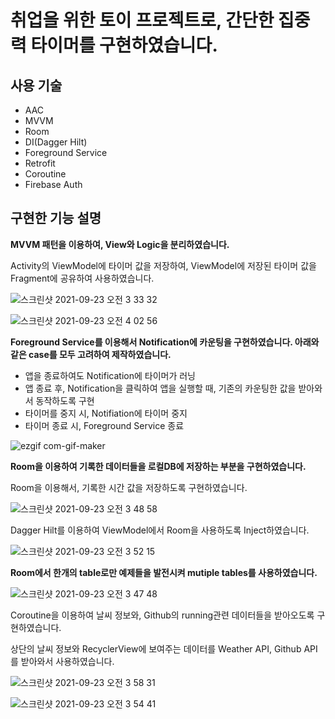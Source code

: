 # 취업을 위한 토이 프로젝트로, 간단한 집중력 타이머를 구현하였습니다.

## 사용 기술

- AAC
- MVVM
- Room
- DI(Dagger Hilt)
- Foreground Service
- Retrofit
- Coroutine
- Firebase Auth

## 구현한 기능 설명

**MVVM 패턴을 이용하여, View와 Logic을 분리하였습니다.**
 
 Activity의 ViewModel에 타이머 값을 저장하여, ViewModel에 저장된 타이머 값을 Fragment에 공유하여 사용하였습니다.

![스크린샷 2021-09-23 오전 3 33 32](https://user-images.githubusercontent.com/55573050/134401681-044d4ed4-0783-45b1-9b25-ec6542d87279.png)

![스크린샷 2021-09-23 오전 4 02 56](https://user-images.githubusercontent.com/55573050/134405690-38de0915-dc46-4d14-8f39-7a17a7f51fe5.png)
 
 **Foreground Service를 이용해서 Notification에 카운팅을 구현하였습니다. 아래와 같은 case를 모두 고려하여 제작하였습니다.**

 - 앱을 종료하여도 Notification에 타이머가 러닝
 - 앱 종료 후, Notification을 클릭하여 앱을 실행할 때, 기존의 카운팅한 값을 받아와서 동작하도록 구현
 - 타이머를 중지 시, Notifiation에 타이머 중지
 - 타이머 종료 시, Foreground Service 종료
 
![ezgif com-gif-maker](https://user-images.githubusercontent.com/55573050/134403049-8bba07ba-f5fa-4386-bbb6-a4fa2b0bfa98.gif)


 **Room을 이용하여 기록한 데이터들을 로컬DB에 저장하는 부분을 구현하였습니다.**
 
 Room을 이용해서, 기록한 시간 값을 저장하도록 구현하였습니다.
 
  ![스크린샷 2021-09-23 오전 3 48 58](https://user-images.githubusercontent.com/55573050/134403841-2e06e163-dc56-47fc-a816-b05303751428.png)
 
 Dagger Hilt를 이용하여 ViewModel에서 Room을 사용하도록 Inject하였습니다.
  
  ![스크린샷 2021-09-23 오전 3 52 15](https://user-images.githubusercontent.com/55573050/134404269-1f7359e6-9571-4128-86e7-d4b1fa709c5e.png)

 **Room에서 한개의 table로만 예제들을 발전시켜 mutiple tables를 사용하였습니다.**
 
 ![스크린샷 2021-09-23 오전 3 47 48](https://user-images.githubusercontent.com/55573050/134403699-902d6580-87ba-4cb0-af4c-144927c7a2df.png)


Coroutine을 이용하여 날씨 정보와, Github의 running관련 데이터들을 받아오도록 구현하였습니다.

 상단의 날씨 정보와 RecyclerView에 보여주는 데이터를 Weather API, Github API를 받아와서 사용하였습니다.

  ![스크린샷 2021-09-23 오전 3 58 31](https://user-images.githubusercontent.com/55573050/134405141-27fb4d77-6d94-491e-a72b-5476c7c49029.png)

![스크린샷 2021-09-23 오전 3 54 41](https://user-images.githubusercontent.com/55573050/134405159-4f498349-85b1-4d5a-a8a4-219611a118bc.png)

  
  
